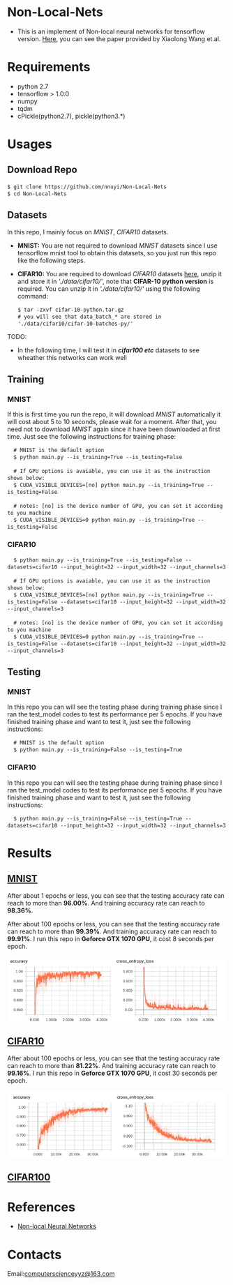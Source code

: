 # Non-Local-Nets
  - This is an implement of Non-local neural networks for tensorflow version. [Here](https://arxiv.org/pdf/1711.07971.pdf), you can see the paper provided by Xiaolong Wang et.al.

# Requirements
  - python 2.7
  - tensorflow > 1.0.0
  - numpy
  - tqdm
  - cPickle(python2.7), pickle(python3.*)

# Usages
## Download Repo
    $ git clone https://github.com/nnuyi/Non-Local-Nets
    $ cd Non-Local-Nets

## Datasets
  In this repo, I mainly focus on *MNIST*, *CIFAR10* datasets.
  - **MNIST:** You are not required to download *MNIST* datasets since I use tensorflow mnist tool to obtain this datasets, so you just run this repo like the following steps.
  
  - **CIFAR10:** You are required to download *CIFAR10* datasets [here](https://www.cs.toronto.edu/~kriz/cifar.html), unzip it and store it in *'./data/cifar10/'*, note that **CIFAR-10 python version** is required. You can unzip it in *'./data/cifar10/'* using the following command:
  
        $ tar -zxvf cifar-10-python.tar.gz
        # you will see that data_batch_* are stored in './data/cifar10/cifar-10-batches-py/'
  
  TODO:
  - In the following time, I will test it in ***cifar100 etc*** datasets to see wheather this networks can work well
  
## Training
### MNIST
  If this is first time you run the repo, it will download *MNIST* automatically it will cost about 5 to 10 seconds, please wait for a moment. After that, you need not to download *MNIST* again since it have been downloaded at first time. Just see the following instructions for training phase:
      
      # MNIST is the default option
      $ python main.py --is_training=True --is_testing=False
      
      # If GPU options is avaiable, you can use it as the instruction shows below:
      $ CUDA_VISIBLE_DEVICES=[no] python main.py --is_training=True --is_testing=False
      
      # notes: [no] is the device number of GPU, you can set it according to you machine
      $ CUDA_VISIBLE_DEVICES=0 python main.py --is_training=True --is_testing=False

### CIFAR10
      
      $ python main.py --is_training=True --is_testing=False --datasets=cifar10 --input_height=32 --input_width=32 --input_channels=3
      
      # If GPU options is avaiable, you can use it as the instruction shows below:
      $ CUDA_VISIBLE_DEVICES=[no] python main.py --is_training=True --is_testing=False --datasets=cifar10 --input_height=32 --input_width=32 --input_channels=3
      
      # notes: [no] is the device number of GPU, you can set it according to you machine
      $ CUDA_VISIBLE_DEVICES=0 python main.py --is_training=True --is_testing=False --datasets=cifar10 --input_height=32 --input_width=32 --input_channels=3
      
## Testing
### MNIST
  In this repo you can will see the testing phase during training phase since I ran the test_model codes to test its performance per 5 epochs.
  If you have finished training phase and want to test it, just see the following instructions:
  
      # MNIST is the default option
      $ python main.py --is_training=False --is_testing=True

### CIFAR10
  In this repo you can will see the testing phase during training phase since I ran the test_model codes to test its performance per 5 epochs.
  If you have finished training phase and want to test it, just see the following instructions:
  
      $ python main.py --is_training=False --is_testing=True --datasets=cifar10 --input_height=32 --input_width=32 --input_channels=3

# Results
## [MNIST](http://yann.lecun.com/exdb/mnist/)
  After about 1 epochs or less, you can see that the testing accuracy rate can reach to more than **96.00%**. And training accuracy rate can reach to **98.36%**.
  
  After about 100 epochs or less, you can see that the testing accuracy rate can reach to more than **99.39%**. And training accuracy rate can reach to **99.91%**. I run this repo in **Geforce GTX 1070 GPU**, it cost 8 seconds per epoch.
  
  <p align='center'><img src='./figure/mnist.png'/></p>

## [CIFAR10](https://www.cs.toronto.edu/~kriz/cifar.html)
  After about 100 epochs or less, you can see that the testing accuracy rate can reach to more than **81.22%**. And training accuracy rate can reach to **99.16%**. I run this repo in **Geforce GTX 1070 GPU**, it cost 30 seconds per epoch.
  
  <p align='center'><img src='./figure/cifar10.png'/></p>
  
## [CIFAR100](https://www.cs.toronto.edu/~kriz/cifar.html)

# References
  - [Non-local Neural Networks](https://arxiv.org/pdf/1711.07971.pdf)
  
# Contacts
  Email:computerscienceyyz@163.com
